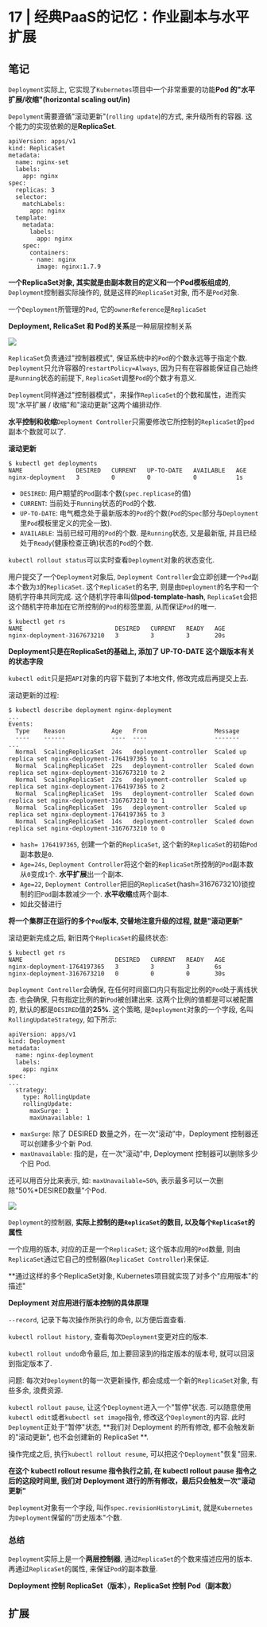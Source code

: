 # 17 | 经典PaaS的记忆：作业副本与水平扩展

## 笔记

`Deployment`实际上, 它实现了`Kubernetes`项目中一个非常重要的功能**Pod 的"水平扩展/收缩"(horizontal scaling out/in)**

`Depolyment`需要遵循"滚动更新"(`rolling update`)的方式, 来升级所有的容器. 这个能力的实现依赖的是**ReplicaSet**.

```
apiVersion: apps/v1
kind: ReplicaSet
metadata:
  name: nginx-set
  labels:
    app: nginx
spec:
  replicas: 3
  selector:
    matchLabels:
      app: nginx
  template:
    metadata:
      labels:
        app: nginx
    spec:
      containers:
      - name: nginx
        image: nginx:1.7.9
```

**一个ReplicaSet对象, 其实就是由副本数目的定义和一个Pod模板组成的**, `Deployment`控制器实际操作的, 就是这样的`ReplicaSet`对象, 而不是`Pod`对象.

一个`Deployment`所管理的`Pod`, 它的`ownerReference`是`ReplicaSet`

**Deployment, RelicaSet 和 Pod的关系**是一种层层控制关系

![](./img/17_01.png)

`ReplicaSet`负责通过"控制器模式", 保证系统中的`Pod`的个数永远等于指定个数. `Deployment`只允许容器的`restartPolicy=Always`, 因为只有在容器能保证自己始终是`Running`状态的前提下, `ReplicaSet`调整`Pod`的个数才有意义.

`Deployment`同样通过"控制器模式"，来操作`ReplicaSet`的个数和属性，进而实现"水平扩展 / 收缩"和"滚动更新"这两个编排动作. 

**水平控制和收缩**`Deployment Controller`只需要修改它所控制的`ReplicaSet`的`pod`副本个数就可以了.

**滚动更新**

```
$ kubectl get deployments
NAME               DESIRED   CURRENT   UP-TO-DATE   AVAILABLE   AGE
nginx-deployment   3         0         0            0           1s
```

* `DESIRED`: 用户期望的`Pod`副本个数(`spec.replicase`的值)
* `CURRENT`: 当前处于`Running`状态的`Pod`的个数.
* `UP-TO-DATE`: 电气概念处于最新版本的`Pod`的个数(`Pod`的`Spec`部分与`Deployment`里`Pod`模板里定义的完全一致).
* `AVAILABLE`: 当前已经可用的`Pod`的个数. 是`Running`状态, 又是最新版, 并且已经处于`Ready`(健康检查正确)状态的`Pod`的个数.

`kubectl rollout status`可以实时查看`Deployment`对象的状态变化.

用户提交了一个`Deployment`对象后, `Deployment Controller`会立即创建一个`Pod`副本个数为`3`的`ReplicaSet`. 这个`ReplicaSet`的名字, 则是由`Deployment`的名字和一个随机字符串共同完成. 这个随机字符串叫做**pod-template-hash**, `ReplicaSet`会把这个随机字符串加在它所控制的`Pod`的标签里面, 从而保证`Pod`的唯一.

```
$ kubectl get rs
NAME                          DESIRED   CURRENT   READY   AGE
nginx-deployment-3167673210   3         3         3       20s
```

**Deployment只是在ReplicaSet的基础上, 添加了 UP-TO-DATE 这个跟版本有关的状态字段**

`kubectl edit`只是把`API`对象的内容下载到了本地文件, 修改完成后再提交上去.

滚动更新的过程:

```
$ kubectl describe deployment nginx-deployment
...
Events:
  Type    Reason             Age   From                   Message
  ----    ------             ----  ----                   -------
...
  Normal  ScalingReplicaSet  24s   deployment-controller  Scaled up replica set nginx-deployment-1764197365 to 1
  Normal  ScalingReplicaSet  22s   deployment-controller  Scaled down replica set nginx-deployment-3167673210 to 2
  Normal  ScalingReplicaSet  22s   deployment-controller  Scaled up replica set nginx-deployment-1764197365 to 2
  Normal  ScalingReplicaSet  19s   deployment-controller  Scaled down replica set nginx-deployment-3167673210 to 1
  Normal  ScalingReplicaSet  19s   deployment-controller  Scaled up replica set nginx-deployment-1764197365 to 3
  Normal  ScalingReplicaSet  14s   deployment-controller  Scaled down replica set nginx-deployment-3167673210 to 0
```

* `hash= 1764197365`, 创建一个新的`ReplicaSet`, 这个新的`ReplicaSet`的初始`Pod`副本数是`0`.
* `Age=24s`, `Deployment Controller`将这个新的`ReplicaSet`所控制的`Pod`副本数从`0`变成`1`个. **水平扩展**出一个副本.
* `Age=22`, `Deployment Controller`把旧的`ReplicaSet`(hash=3167673210)锁控制的旧`Pod`副本数减少一个. **水平收缩**成两个副本.
* 如此交替进行

**将一个集群正在运行的多个`Pod`版本, 交替地注意升级的过程, 就是"滚动更新"**

滚动更新完成之后, 新旧两个`ReplicaSet`的最终状态:

```
$ kubectl get rs
NAME                          DESIRED   CURRENT   READY   AGE
nginx-deployment-1764197365   3         3         3       6s
nginx-deployment-3167673210   0         0         0       30s
```

`Deployment Controller`会确保, 在任何时间窗口内只有指定比例的`Pod`处于离线状态. 也会确保, 只有指定比例的新`Pod`被创建出来. 这两个比例的值都是可以被配置的, 默认的都是`DESIRED`值的**25%**. 这个策略, 是`Deployment`对象的一个字段, 名叫`RollingUpdateStrategy`, 如下所示:

```
apiVersion: apps/v1
kind: Deployment
metadata:
  name: nginx-deployment
  labels:
    app: nginx
spec:
...
  strategy:
    type: RollingUpdate
    rollingUpdate:
      maxSurge: 1
      maxUnavailable: 1
```

* `maxSurge`: 除了 DESIRED 数量之外，在一次“滚动”中，Deployment 控制器还可以创建多少个新 Pod.
* `maxUnavailable`: 指的是，在一次"滚动"中, Deployment 控制器可以删除多少个旧 Pod.

还可以用百分比来表示, 如: `maxUnavailable=50%`, 表示最多可以一次删除"50%*DESIRED数量"个Pod.

![](./img/17_01.png)

`Deployment`的控制器, **实际上控制的是`ReplicaSet`的数目, 以及每个`ReplicaSet`的属性**

一个应用的版本, 对应的正是一个`ReplicaSet`; 这个版本应用的`Pod`数量, 则由`ReplicaSet`通过它自己的控制器(`ReplicaSet Controller`)来保证.

**通过这样的多个ReplicaSet对象, Kubernetes项目就实现了对多个"应用版本"的描述"

**Deployment 对应用进行版本控制的具体原理**

`--record`, 记录下每次操作所执行的命令, 以方便后面查看.

`kubectl rollout history`, 查看每次`Deployment`变更对应的版本.

`kubectl rollout undo`命令最后, 加上要回滚到的指定版本的版本号, 就可以回滚到指定版本了.

问题: 每次对`Deployment`的每一次更新操作, 都会成成一个新的`ReplicaSet`对象, 有些多余, 浪费资源.

`kubectl rollout pause`, 让这个`Deployment`进入一个"暂停"状态. 可以随意使用`kubectl edit`或者`kubectl set image`指令, 修改这个`Deployment`的内容. 此时`Deployment`正处于"暂停"状态, **我们对 Deployment 的所有修改, 都不会触发新的"滚动更新", 也不会创建新的 ReplicaSet **.

操作完成之后, 执行`kubectl rollout resume`, 可以把这个`Deployment`"恢复"回来.

**在这个 kubectl rollout resume 指令执行之前, 在 kubectl rollout pause 指令之后的这段时间里, 我们对 Deployment 进行的所有修改，最后只会触发一次"滚动更新"**

`Deployment`对象有一个字段, 叫作`spec.revisionHistoryLimit`, 就是`Kubernetes`为`Deployment`保留的"历史版本"个数.

### 总结

`Deployment`实际上是一个**两层控制器**, 通过`ReplicaSet`的个数来描述应用的版本. 再通过`ReplicaSet`的属性, 来保证`Pod`的副本数量.

**Deployment 控制 ReplicaSet（版本），ReplicaSet 控制 Pod（副本数）**

## 扩展